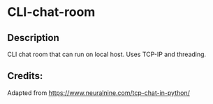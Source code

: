# CLI-chat-room

## Description
CLI chat room that can run on local host. Uses TCP-IP and threading.

## Credits:
Adapted from https://www.neuralnine.com/tcp-chat-in-python/